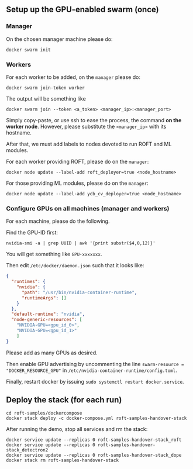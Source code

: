 ## Setup up the GPU-enabled swarm (once)

### Manager
On the chosen manager machine please do:

```console
docker swarm init
```

### Workers

For each worker to be added, on the `manager` please do:

```console
docker swarm join-token worker
```

The output will be something like
```console
docker swarm join --token <a_token> <manager_ip>:<manager_port>
```

Simply copy-paste, or use ssh to ease the process, the command **on the worker node**. However, please substitute the `<manager_ip>` with its hostname.

After that, we must add labels to nodes devoted to run ROFT and ML modules.

For each worker providing ROFT, please do on the `manager`:

```console
docker node update --label-add roft_deployer=true <node_hostname>
```

For those providing ML modules, please do on the `manager`:

```console
docker node update --label-add ycb_cv_deployer=true <node_hostname>
```

### Configure GPUs on all machines (manager and workers)

For each machine, please do the following.

Find the GPU-ID first:

```console
nvidia-smi -a | grep UUID | awk '{print substr($4,0,12)}'
```

You will get something like `GPU-xxxxxxx`.

Then edit `/etc/docker/daemon.json` such that it looks like:
```json
{
  "runtimes": {
    "nvidia": {
      "path": "/usr/bin/nvidia-container-runtime",
      "runtimeArgs": []
    }
  },
  "default-runtime": "nvidia",
  "node-generic-resources": [
    "NVIDIA-GPU=<gpu_id_0>",
    "NVIDIA-GPU=<gpu_id_1>"
    ]
}
```

Please add as many GPUs as desired.

Then enable GPU advertising by uncommenting the line `swarm-resource = "DOCKER_RESOURCE_GPU"` in  `/etc/nvidia-container-runtime/config.toml`.

Finally, restart docker by issuing `sudo systemctl restart docker.service`.

## Deploy the stack (for each run)

```console
cd roft-samples/dockercompose
docker stack deploy -c docker-compose.yml roft-samples-handover-stack
```

After running the demo, stop all services and rm the stack:

```console
docker service update --replicas 0 roft-samples-handover-stack_roft
docker service update --replicas 0 roft-samples-handover-stack_detectron2
docker service update --replicas 0 roft-samples-handover-stack_dope
docker stack rm roft-samples-handover-stack
```
